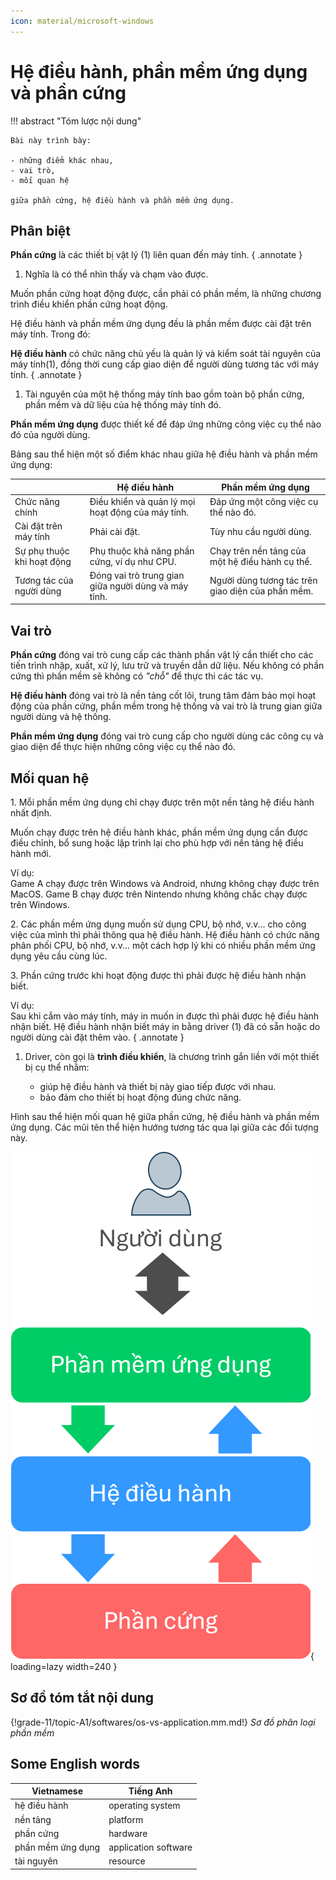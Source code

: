```yaml
---
icon: material/microsoft-windows
---
```


# Hệ điều hành, phần mềm ứng dụng và phần cứng

!!! abstract "Tóm lược nội dung"

    Bài này trình bày:

    - những điểm khác nhau,
    - vai trò,
    - mối quan hệ
    
    giữa phần cứng, hệ điều hành và phần mềm ứng dụng.

## Phân biệt

**Phần cứng** là các thiết bị vật lý (1) liên quan đến máy tính.
{ .annotate }

1.  Nghĩa là có thể nhìn thấy và chạm vào được.

Muốn phần cứng hoạt động được, cần phải có phần mềm, là những chương trình điều khiển phần cứng hoạt động.

Hệ điều hành và phần mềm ứng dụng đều là phần mềm được cài đặt trên máy tính. Trong đó:

**Hệ điều hành** có chức năng chủ yếu là quản lý và kiểm soát tài nguyên của máy tính(1), đồng thời cung cấp giao diện để người dùng tương tác với máy tính.
{ .annotate }

1.  Tài nguyên của một hệ thống máy tính bao gồm toàn bộ phần cứng, phần mềm và dữ liệu của hệ thống máy tính đó.

**Phần mềm ứng dụng** được thiết kế để đáp ứng những công việc cụ thể nào đó của người dùng.

Bảng sau thể hiện một số điểm khác nhau giữa hệ điều hành và phần mềm ứng dụng:

| &nbsp; | Hệ điều hành | Phần mềm ứng dụng |
| --- | --- | --- |
| Chức năng chính | Điều khiển và quản lý mọi hoạt động của máy tính. | Đáp ứng một công việc cụ thể nào đó. |	
| Cài đặt trên máy tính | Phải cài đặt. | Tùy nhu cầu người dùng. |
| Sự phụ thuộc khi hoạt động | Phụ thuộc khả năng phần cứng, ví dụ như CPU. | Chạy trên nền tảng của một hệ điều hành cụ thể. |
| Tương tác của người dùng | Đóng vai trò trung gian giữa người dùng và máy tính. | Người dùng tương tác trên giao diện của phần mềm. |

## Vai trò

**Phần cứng** đóng vai trò cung cấp các thành phần vật lý cần thiết cho các tiến trình nhập, xuất, xử lý, lưu trữ và truyền dẫn dữ liệu. Nếu không có phần cứng thì phần mềm sẽ không có *"chỗ"* để thực thi các tác vụ.

**Hệ điều hành** đóng vai trò là nền tảng cốt lõi, trung tâm đảm bảo mọi hoạt động của phần cứng, phần mềm trong hệ thống và vai trò là trung gian giữa người dùng và hệ thống.

**Phần mềm ứng dụng** đóng vai trò cung cấp cho người dùng các công cụ và giao diện để thực hiện những công việc cụ thể nào đó.

## Mối quan hệ

1\. Mỗi phần mềm ứng dụng chỉ chạy được trên một nền tảng hệ điều hành nhất định.

Muốn chạy được trên hệ điều hành khác, phần mềm ứng dụng cần được điều chỉnh, bổ sung hoặc lập trình lại cho phù hợp với nền tảng hệ điều hành mới.

Ví dụ:  
Game A chạy được trên Windows và Android, nhưng không chạy được trên MacOS. Game B chạy được trên Nintendo nhưng không chắc chạy được trên Windows.

2\. Các phần mềm ứng dụng muốn sử dụng CPU, bộ nhớ, v.v... cho công việc của mình thì phải thông qua hệ điều hành. Hệ điều hành có chức năng phân phối CPU, bộ nhớ, v.v... một cách hợp lý khi có nhiều phần mềm ứng dụng yêu cầu cùng lúc.

3\. Phần cứng trước khi hoạt động được thì phải được hệ điều hành nhận biết.

Ví dụ:  
Sau khi cắm vào máy tính, máy in muốn in được thì phải được hệ điều hành nhận biết. Hệ điều hành nhận biết máy in bằng driver (1) đã có sẵn hoặc do người dùng cài đặt thêm vào.
{ .annotate }

1.  Driver, còn gọi là **trình điều khiển**, là chương trình gắn liền với một thiết bị cụ thể nhằm:

    - giúp hệ điều hành và thiết bị này giao tiếp được với nhau.
    - bảo đảm cho thiết bị hoạt động đúng chức năng. 

Hình sau thể hiện mối quan hệ giữa phần cứng, hệ điều hành và phần mềm ứng dụng. Các mũi tên thể hiện hướng tương tác qua lại giữa các đối tượng này.

![Mối quan hệ giữa phần cứng, hệ điều hành và phần mềm ứng dụng](./os-vs-application/os-and-application.svg){ loading=lazy width=240 }

## Sơ đồ tóm tắt nội dung

{!grade-11/topic-A1/softwares/os-vs-application.mm.md!}
*Sơ đồ phân loại phần mềm*

## Some English words

| Vietnamese | Tiếng Anh | 
| --- | --- |
| hệ điều hành | operating system |
| nền tảng | platform |
| phần cứng | hardware |
| phần mềm ứng dụng | application software |
| tài nguyên | resource |
